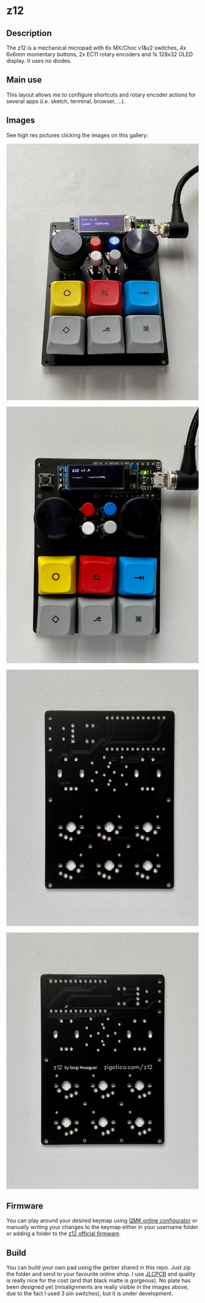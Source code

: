 # z12

## Description
The z12 is a mechanical micropad with 6x MX/Choc v1&v2 switches, 4x 6x6mm momentary buttons, 2x EC11 rotary encoders and 1x 128x32 OLED display. It uses no diodes.

## Main use
This layout allows me to configure shortcuts and rotary encoder actions for several apps (i.e. sketch, terminal, browser, ...).

## Images
See high res pictures clicking the images on this gallery:

![z12](./images/z12.jpg)

![z12-top](./images/z12-top.jpg)

![z12-board](./images/z12-board.jpg)

![z12-board-back](./images/z12-board-back.jpg)

## Firmware
You can play around your desired keymap using [QMK online configurator](https://config.qmk.fm/#/z12/LAYOUT) or manually writing your changes to the keymap either in  your username folder or adding a folder to the [z12 official firmware](https://github.com/qmk/qmk_firmware/tree/master/keyboards/z12).

## Build
You can build your own pad using the gerber shared in this repo. Just zip the folder and send to your favourite online shop. I use [JLCPCB](https://jlcpcb.com/) and quality is really nice for the cost (and that black matte is gorgeous). No plate has been designed yet (misalignments are really visible in the images above, due to the fact I used 3 pin switches), but it is under development. 
